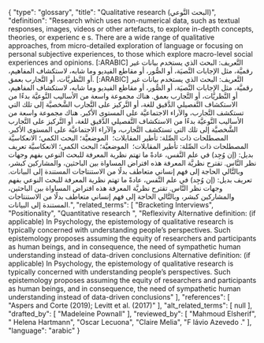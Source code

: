{
    "type": "glossary",
    "title": "Qualitative research (البحث النَّوعي)",
    "definition": "Research which uses non-numerical data, such as textual responses, images, videos or other artefacts, to explore in-depth concepts, theories, or experienc e s. There are a wide range of qualitative approaches, from micro-detailed exploration of language or focusing on personal subjective experiences, to those which explore macro-level social experiences and opinions. [:ARABIC] التَّعريف: البحث الذي يستخدم بيانات غير رقميَّة، مثل الإجابات النَّصيَة، أو الصُّور، أو مقاطع الفيديو وما شابه، لاستكشاف المفاهيم، أو النَّظريَّات، أو التَّجارب بعمق. [:ARABIC] التَّعريف: البحث الذي يستخدم بيانات غير رقميَّة، مثل الإجابات النَّصيَة، أو الصُّور، أو مقاطع الفيديو وما شابه، لاستكشاف المفاهيم، أو النَّظريَّات، أو التَّجارب بعمق. هناك مجموعة واسعة من الأساليب النَّوعيَّة بدءًا من الاستكشاف التَّفصيلي الدَّقيق للغة، أو التَّركيز على التَّجارب الشَّخصيَّة إلى تلك التي تستكشف التَّجارب، والآراء الاجتماعيَّة على المستوى الأكبر. هناك مجموعة واسعة من الأساليب النَّوعيَّة بدءًا من الاستكشاف التَّفصيلي الدَّقيق للغة، أو التَّركيز على التَّجارب الشَّخصيَّة إلى تلك التي تستكشف التَّجارب، والآراء الاجتماعيَّة على المستوى الأكبر. المصطلحات ذات الصِّلة: تأطير المقابلات؛  الموضعيَّة؛ البحث الكمي؛ الانعكاسيَّة المصطلحات ذات الصِّلة: تأطير المقابلات؛  الموضعيَّة؛ البحث الكمي؛ الانعكاسيَّة تعريف بديل: (إن وُجِد) في علم النَّفس، عادةً ما تهتم نظرية المعرفة للبحث النوعي بفهم وجهات نظر النَّاس. تقترح نظريَّة المعرفة هذه افتراض المساواة بين الباحثين، والمشاركين كبشر، وبالتَّالي الحاجة إلى فهم إنساني متعاطف بدلًا من الاستنتاجات المستندة إلى البيانات. تعريف بديل: (إن وُجِد) في علم النَّفس، عادةً ما تهتم نظرية المعرفة للبحث النوعي بفهم وجهات نظر النَّاس. تقترح نظريَّة المعرفة هذه افتراض المساواة بين الباحثين، والمشاركين كبشر، وبالتَّالي الحاجة إلى فهم إنساني متعاطف بدلًا من الاستنتاجات المستندة إلى البيانات.",
    "related_terms": [
        "Bracketing Interviews",
        "Positionality",
        "Quantitative research ",
        "Reflexivity Alternative definition: (if applicable) In Psychology, the epistemology of qualitative research is typically concerned with understanding people’s perspectives. Such epistemology proposes assuming the equity of researchers and participants as human beings, and in consequence, the need of sympathetic human understanding instead of data-driven conclusions Alternative definition: (if applicable) In Psychology, the epistemology of qualitative research is typically concerned with understanding people’s perspectives. Such epistemology proposes assuming the equity of researchers and participants as human beings, and in consequence, the need of sympathetic human understanding instead of data-driven conclusions"
    ],
    "references": [
        "Aspers and Corte (2019); Levitt et al. (2017)"
    ],
    "alt_related_terms": [
        null
    ],
    "drafted_by": [
        "Madeleine Pownall"
    ],
    "reviewed_by": [
        "Mahmoud Elsherif",
        " Helena Hartmann",
        "Oscar Lecuona",
        "Claire Melia",
        "F lávio Azevedo ."
    ],
    "language": "arabic"
}